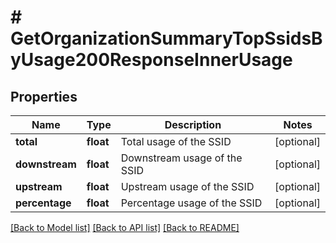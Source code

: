 # # GetOrganizationSummaryTopSsidsByUsage200ResponseInnerUsage

## Properties

Name | Type | Description | Notes
------------ | ------------- | ------------- | -------------
**total** | **float** | Total usage of the SSID | [optional]
**downstream** | **float** | Downstream usage of the SSID | [optional]
**upstream** | **float** | Upstream usage of the SSID | [optional]
**percentage** | **float** | Percentage usage of the SSID | [optional]

[[Back to Model list]](../../README.md#models) [[Back to API list]](../../README.md#endpoints) [[Back to README]](../../README.md)
